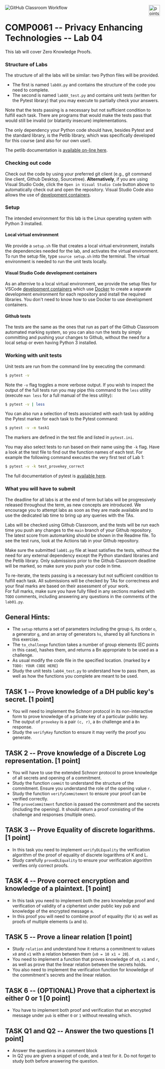 ![GitHub Classroom Workflow](../../workflows/GitHub%20Classroom%20Workflow/badge.svg?branch=main)
<img alt="points bar" align="right" height="36" src="../../blob/badges/.github/badges/points-bar.svg" />

# COMP0061 -- Privacy Enhancing Technologies -- Lab 04

This lab will cover Zero Knowledge Proofs.

### Structure of Labs
The structure of all the labs will be similar: two Python files will be provided. 

- The first is named `lab0X.py` and contains the structure of the code you need to complete. 
- The second is named `lab0X_test.py` and contains unit tests (written for the Pytest library) that you may execute to 
partially check your answers.

Note that the tests passing is a necessary but not sufficient condition to fulfill each task.
There are programs that would make the tests pass that would still be invalid (or blatantly insecure) implementations.

The only dependency your Python code should have, besides Pytest and the standard library, is the Petlib library, 
which was specifically developed for this course (and also for our own use!). 

The petlib documentation is [available on-line here](http://petlib.readthedocs.org/en/latest/index.html).

### Checking out code

Check out the code by using your preferred git client (e.g., git command line client, Github Desktop, Sourcetree).
**Alternatively**, if you are using Visual Studio Code, click the `Open in Visual Studio Code` button above to automatically check
out and open the repository. Visual Studio Code also allows the use of 
[development containers](https://code.visualstudio.com/docs/remote/containers).

### Setup
The intended environment for this lab is the Linux operating system with Python 3 installed.

#### Local virtual environment

We provide a `setup.sh` file that creates a local virtual environment, installs the dependencies needed for the lab,
and activates the virtual environment. To run the setup file, type `source setup.sh` into the terminal. The virtual
environment is needed to run the unit tests locally. 

#### Visual Studio Code development containers

As an alternive to a local virtual environment, we provide the setup files for VSCode 
[development containers](https://code.visualstudio.com/docs/remote/containers)
which use [Docker](https://docs.docker.com/get-docker/) to create a separate development environment for each 
repository and install the required libraries. You don't need to know how to use Docker to use development containers.

#### Github tests

The tests are the same as the ones that run as part of the Github Classroom automated marking system, 
so you can also run the tests by simply committing and pushing your changes to Github, without the need for a local 
setup or even having Python 3 installed.

### Working with unit tests
Unit tests are run from the command line by executing the command:

```sh
$ pytest -v
```

Note the `-v` flag toggles a more verbose output.
If you wish to inspect the output of the full tests run you may pipe this command to the `less` utility 
(execute `man less` for a full manual of the less utility):

```sh
$ pytest -v | less
```

You can also run a selection of tests associated with each task by adding the Pytest marker for each task to the Pytest
command:

```sh
$ pytest -v -m task1
```
The markers are defined in the test file and listed in `pytest.ini`.

You may also select tests to run based on their name using the `-k` flag.
Have a look at the test file to find out the function names of each test.
For example the following command executes the very first test of Lab 1:

```sh
$ pytest -v -k test_provekey_correct
```

The full documentation of pytest is [available here](http://pytest.org/latest/).


### What you will have to submit
The deadline for all labs is at the end of term but labs will be progressively released throughout the term, as new
concepts are introduced. 
We encourage you to attempt labs as soon as they are made available and to use the dedicated lab time to bring up any
queries with the TAs.

Labs will be checked using Github Classroom, and the tests will be run each
time you push any changes to the `main` branch of your Github repository.
The latest score from automarking should be shown in the Readme file.
To see the test runs, look at the Actions tab in your Github repository. 

Make sure the submitted `lab01.py` file at least satisfies the tests, without the need for any external dependency 
except the Python standard libraries and the Petlib library. 
Only submissions prior to the Github Classroom deadline will be marked, so make sure you push your code in time.


To re-iterate, the tests passing is a necessary but not sufficient condition to fulfill each task.
All submissions will be checked by TAs for correctness and your final marks are based on their assessment of your work.  
For full marks, make sure you have fully filled in any sections marked with `TODO` comments, including answering any
questions in the comments of the `lab01.py`.


## General Hints:

- The `setup` returns a set of parameters including the group `G`, its order `o`, a generator `g`, and an array of 
generators `hs`, shared by all functions in this exercise.
- The `to_challenge` function takes a number of group elements (EC points in this case), hashes them, and returns a Bn
appropriate to be used as a challenge.
- As usual modify the code file in the specified location. (marked by `# TODO: YOUR CODE HERE`)
- Study the unit tests `lab04_test.py` to understand how to pass them, as well as how the functions you complete are 
meant to be used.

## TASK 1 -- Prove knowledge of a DH public key's secret. \[1 point\]

- You will need to implement the Schnorr protocol in its non-interactive form to prove knowledge of a private key of a
particular public key.
- The output of `provekey` is a pair `(c, r)`, a `Bn` challenge and a `Bn` response.
- Study the `verifyKey` function to ensure it may verify the proof you generate.

## TASK 2 -- Prove knowledge of a Discrete Log representation. \[1 point\]

- You will have to use the extended Schnorr protocol to prove knowledge of all secrets and opening of a commitment.
- Study the function `commit` to understand the structure of the commitment. Ensure you understand the role of the
opening value `r`.
- Study the function `verifyCommitement` to ensure your proof can be verified correctly.
- The `proveCommitment` function is passed the commitment and the secrets (including the opening).
It should return a proof consisting of the challenge and responses (multiple ones). 

## TASK 3 -- Prove Equality of discrete logarithms. \[1 point\]

- In this task you need to implement `verifyDLEquality` the verification algorithm of the proof of equality of discrete
logarithms of K and L.
- Study carefully `proveDLEquality` to ensure your verification algorithm verifies only correct proofs.

## TASK 4 -- Prove correct encryption and knowledge of a plaintext. \[1 point\]

- In this task you need to implement both the zero knowledge proof and verification of validity of a ciphertext under
public key pub and knowledge of the encrypted message `m`.
- In this proof you will need to combine proof of equality (for `k`) as well as proofs of multiple elements (`a` and `b`).

## TASK 5 -- Prove a linear relation \[1 point\]

- Study `relation` and understand how it returns a commitment to values `x0` and `x1` with a relation between them 
(`x0 = 10 x1 + 20`).
- You need to implement a function that proves knowledge of `x0`, `x1` and `r`, as well as prove that the linear 
relation between the secrets holds.
- You also need to implement the verification function for knowledge of the commitment's secrets and the linear relation.

## TASK 6 -- (OPTIONAL) Prove that a ciphertext is either 0 or 1 \[0 point\]

- You have to implement both proof and verification that an encrypted message under `pub` is either `0` or `1` without 
revealing which.

## TASK Q1 and Q2 -- Answer the two questions \[1 point\]

- Answer the questions in a comment block
- In Q2 you are given a snippet of code, and a test for it. Do not forget to study both before answering the question.
